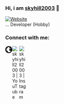 ### Hi, i am [skyhill2003][website] 👋

[![Website](https://img.shields.io/website?label=skyhill2003.bplaced.net&style=for-the-badge&url=http%3A%2F%2Fskyhill2003.bplaced.net)](http://skyhill2003.bplaced.net)
<br>
... Developer (Hobby)

### Connect with me:

[<img align="left" alt="skyhill2003.bplaced.net" width="22px" src="https://raw.githubusercontent.com/iconic/open-iconic/master/svg/globe.svg" />][website]
[<img align="left" alt="skyhill2003 | YouTube" width="22px" src="https://cdn.jsdelivr.net/npm/simple-icons@v3/icons/youtube.svg" />][youtube]
[<img align="left" alt="skyhill2003 | Instagram" width="22px" src="https://cdn.jsdelivr.net/npm/simple-icons@v3/icons/instagram.svg" />][instagram]

<br> 

[website]: http://skyhill2003.bplaced.net
[youtube]: https://youtube.com/skyhill2003
[instagram]: https://instagram.com/skyhill2003
